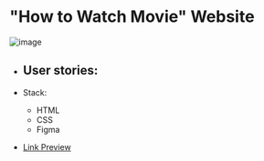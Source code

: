 # "How to Watch Movie" Website


![image](https://user-images.githubusercontent.com/70857147/169118156-42afef90-d4ac-4820-b48b-95ddcacee2fc.png)

- User stories: 
    -  

- Stack: 
    - HTML
    - CSS
    - Figma


- [Link Preview](https://web-page-task.netlify.app/)

